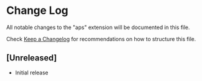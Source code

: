 # Change Log

All notable changes to the "aps" extension will be documented in this file.

Check [Keep a Changelog](http://keepachangelog.com/) for recommendations on how to structure this file.

## [Unreleased]

- Initial release